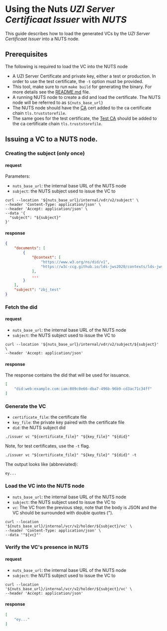 # Using the Nuts *UZI Server Certificaat Issuer* with *NUTS*
This guide describes how to load the generated VCs by the *UZI Server Certificaat Issuer* into a NUTS node.

## Prerequisites
The following is required to load the VC into the NUTS node
 * A UZI Server Certificate and private key, either a test or production. In order to use the test certificate, the `-t` option must be provided.
 * This tool, make sure to run `make build` for generating the binary. For more details see the [README.md](README.md) file.
 * A running NUTS node to create a did and load the certificate. The NUTS node will be referred to as ``${nuts_base_url}``
 * The NUTS node should have the [CA](http://cert.pkioverheid.nl/PrivateRootCA-G1.cer) cert added to the ca certificate chain `tls.truststorefile`.
 * The same goes for the test certificate, the [Test CA](http://www.uzi-register-test.nl/cacerts/test_zorg_csp_private_root_ca_g1.cer) should be added to the ca certificate chain `tls.truststorefile`.

## Issuing a VC to a NUTS node.
### Creating the subject (only once)
#### request
Parameters:
 * `nuts_base_url`: the internal base URL of the NUTS node
 * `subject`: the NUTS subject used to issue the VC to
```shell
curl --location '${nuts_base_url}/internal/vdr/v2/subject' \
--header 'Content-Type: application/json' \
--header 'Accept: application/json' \
--data '{
  "subject": "${subject}"
}'
```
#### response
```json
{
    "documents": [
        {
            "@context": [
                "https://www.w3.org/ns/did/v1",
                "https://w3c-ccg.github.io/lds-jws2020/contexts/lds-jws2020-v1.json"
            ],
            ...
        }
    ],
    "subject": "zbj_test"
}
```
### Fetch the did
#### request
* `nuts_base_url`: the internal base URL of the NUTS node
* `subject`: the NUTS subject used to issue the VC to
```shell
curl --location '${nuts_base_url}/internal/vdr/v2/subject/${subject}' \
--header 'Accept: application/json'
```
#### response
The response contains the did that will be used for issuance.
```json
[
    "did:web:example.com:iam:809c0e66-dba7-496b-96b9-cd3ac71c34ff"
]
```
### Generate the VC
* `certificate_file`: the certificate file
* `key_file`: the private key paired with the certificate file
* `did`: the NUTS subject did
```shell
./issuer vc "${certificate_file}" "${key_file}" "${did}"
```
Note, for test certificates, use the `-t` flag.
```shell
./issuer vc "${certificate_file}" "${key_file}" "${did}" -t
```
The output looks like (abbreviated):
```text
ey...
```
### Load the VC into the NUTS node
* `nuts_base_url`: the internal base URL of the NUTS node
* `subject`: the NUTS subject used to issue the VC to
* `vc`: The VC from the previous step, note that the body is JSON and the VC should be surrounded with double quotes (").
```shell
curl --location '${nuts_base_url}/internal/vcr/v2/holder/${subject}/vc' \
--header 'Content-Type: application/json' \
--data '"${vc}"'
```

### Verify the VC's presence in NUTS
#### request
* `nuts_base_url`: the internal base URL of the NUTS node
* `subject`: the NUTS subject used to issue the VC to
```shell
curl --location '${nuts_base_url}/internal/vcr/v2/holder/${subject}/vc' \
--header 'Accept: application/json'
```
#### response
```json
[
    "ey..."
]
```
